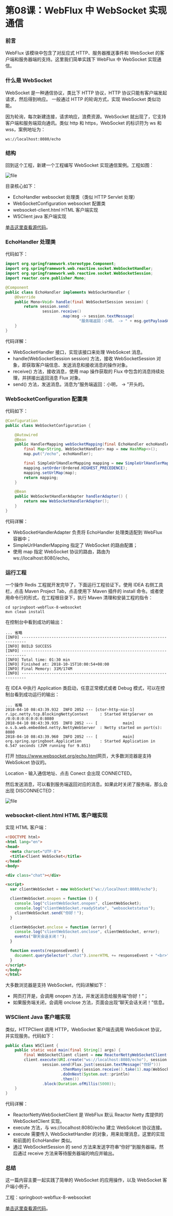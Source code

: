 # 第08课：WebFlux 中 WebSocket 实现通信

### 前言

WebFlux 该模块中包含了对反应式 HTTP、服务器推送事件和 WebSocket 的客户端和服务器端的支持。这里我们简单实践下 WebFlux 中 WebSocket 实现通信。

### 什么是 WebSocket

WebSocket 是一种通信协议，类比下 HTTP 协议，HTTP 协议只能有客户端发起请求，然后得到响应。 一般通过 HTTP 的轮询方式，实现 WebSocket 类似功能。

因为轮询，每次新建连接，请求响应，浪费资源。WebSocket 就出现了，它支持客户端和服务端双向通讯。类似 http 和 https，WebSocket 的标识符为 ws 和 wss，案例地址为：

```
ws://localhost:8080/echo
```

### 结构

回到这个工程，新建一个工程编写 WebSocket 实现通信案例。工程如图：

![file](assets/38520c5f22d961494869d108b3c044711525329.png)

目录核心如下：

- EchoHandler websocket 处理类（类似 HTTP Servlet 处理）
- WebSocketConfiguration websocket 配置类
- websocket-client.html HTML 客户端实现
- WSClient java 客户端实现

[单击这里查看源代码](https://github.com/JeffLi1993/springboot-learning-example)。

### EchoHandler 处理类

代码如下：

```java
import org.springframework.stereotype.Component;
import org.springframework.web.reactive.socket.WebSocketHandler;
import org.springframework.web.reactive.socket.WebSocketSession;
import reactor.core.publisher.Mono;

@Component
public class EchoHandler implements WebSocketHandler {
    @Override
    public Mono<Void> handle(final WebSocketSession session) {
        return session.send(
                session.receive()
                        .map(msg -> session.textMessage(
                                "服务端返回：小明， -> " + msg.getPayloadAsText())));
    }
}
```

代码详解：

- WebSocketHandler 接口，实现该接口来处理 WebSokcet 消息。
- handle(WebSocketSession session) 方法，接收 WebSocketSession 对象，即获取客户端信息、发送消息和接收消息的操作对象。
- receive() 方法，接收消息，使用 map 操作获取的 Flux 中包含的消息持续处理，并拼接出返回消息 Flux 对象。
- send() 方法，发送消息。消息为“服务端返回：小明， -> ”开头的。

### WebSocketConfiguration 配置类

代码如下：

```java
@Configuration
public class WebSocketConfiguration {

    @Autowired
    @Bean
    public HandlerMapping webSocketMapping(final EchoHandler echoHandler) {
        final Map<String, WebSocketHandler> map = new HashMap<>();
        map.put("/echo", echoHandler);

        final SimpleUrlHandlerMapping mapping = new SimpleUrlHandlerMapping();
        mapping.setOrder(Ordered.HIGHEST_PRECEDENCE);
        mapping.setUrlMap(map);
        return mapping;
    }

    @Bean
    public WebSocketHandlerAdapter handlerAdapter() {
        return new WebSocketHandlerAdapter();
    }
}
```

代码详解：

- WebSocketHandlerAdapter 负责将 EchoHandler 处理类适配到 WebFlux 容器中；
- SimpleUrlHandlerMapping 指定了 WebSocket 的路由配置；
- 使用 map 指定 WebSocket 协议的路由，路由为 ws://localhost:8080/echo。

### 运行工程

一个操作 Redis 工程就开发完毕了，下面运行工程验证下。使用 IDEA 右侧工具栏，点击 Maven Project Tab，点击使用下 Maven 插件的 install 命令。或者使用命令行的形式，在工程根目录下，执行 Maven 清理和安装工程的指令：

```
cd springboot-webflux-8-websocket
mvn clean install
```

在控制台中看到成功的输出：

```
... 省略
[INFO] ------------------------------------------------------------------------
[INFO] BUILD SUCCESS
[INFO] ------------------------------------------------------------------------
[INFO] Total time: 01:30 min
[INFO] Finished at: 2018-10-15T10:00:54+08:00
[INFO] Final Memory: 31M/174M
[INFO] ------------------------------------------------------------------------
```

在 IDEA 中执行 Application 类启动，任意正常模式或者 Debug 模式，可以在控制台看到成功运行的输出：

```
... 省略
2018-04-10 08:43:39.932  INFO 2052 --- [ctor-http-nio-1] r.ipc.netty.tcp.BlockingNettyContext     : Started HttpServer on /0:0:0:0:0:0:0:0:8080
2018-04-10 08:43:39.935  INFO 2052 --- [           main] o.s.b.web.embedded.netty.NettyWebServer  : Netty started on port(s): 8080
2018-04-10 08:43:39.960  INFO 2052 --- [           main] org.spring.springboot.Application        : Started Application in 6.547 seconds (JVM running for 9.851)
```

打开 <https://www.websocket.org/echo.html>网页，大多数浏览器是支持 WebSokcet 协议的。

Location - 输入通信地址、点击 Conect 会出现 CONNECTED。

然后发送消息，可以看到服务端返回对应的消息。如果此时关闭了服务端，那么会出现 DISCONNECTED：

![file](assets/39b8cd4ff4872ca11fd091744c83e5171525330.png)

### websocket-client.html HTML 客户端实现

实现 HTML 客户端：

```html
<!DOCTYPE html>
<html lang="en">
<head>
  <meta charset="UTF-8">
  <title>Client WebSocket</title>
</head>
<body>

<div class="chat"></div>

<script>
  var clientWebSocket = new WebSocket("ws://localhost:8080/echo");

  clientWebSocket.onopen = function () {
    console.log("clientWebSocket.onopen", clientWebSocket);
    console.log("clientWebSocket.readyState", "websocketstatus");
    clientWebSocket.send("你好！");
  }

  clientWebSocket.onclose = function (error) {
    console.log("clientWebSocket.onclose", clientWebSocket, error);
    events("聊天会话关闭！");
  }

  function events(responseEvent) {
    document.querySelector(".chat").innerHTML += responseEvent + "<br>";
  }
</script>
</body>
</html>
```

大多数浏览器是支持 WebSocket，代码详解如下：

- 网页打开是，会调用 onopen 方法，并发送消息给服务端“你好！”；
- 如果服务端关闭，会调用 onclose 方法，页面会出现“聊天会话关闭！”信息。

### WSClient Java 客户端实现

类似，HTTPClient 调用 HTTP，WebSocket 客户端去调用 WebSokcet 协议，并实现服务。代码如下：

```java
public class WSClient {
    public static void main(final String[] args) {
        final WebSocketClient client = new ReactorNettyWebSocketClient();
        client.execute(URI.create("ws://localhost:8080/echo"), session ->
                session.send(Flux.just(session.textMessage("你好")))
                        .thenMany(session.receive().take(1).map(WebSocketMessage::getPayloadAsText))
                        .doOnNext(System.out::println)
                        .then())
                .block(Duration.ofMillis(5000));
    }
}
```

代码详解：

- ReactorNettyWebSocketClient 是 WebFlux 默认 Reactor Netty 库提供的 WebSocketClient 实现。
- execute 方法，与 ws://localhost:8080/echo 建立 WebSokcet 协议连接。
- execute 需要传入 WebSocketHandler 的对象，用来处理消息，这里的实现和前面的 EchoHandler 类似。
- 通过 WebSocketSession 的 send 方法来发送字符串“你好”到服务器端，然后通过 receive 方法来等待服务器端的响应并输出。

### 总结

这一篇内容主要一起实践了简单的 WebSocket 的应用操作，以及 WebSocket 客户端小例子。

工程：springboot-webflux-8-websocket

[单击这里查看源代码](https://github.com/JeffLi1993/springboot-learning-example)。